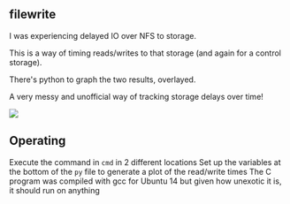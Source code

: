 ## filewrite
I was experiencing delayed IO over NFS to storage.

This is a way of timing reads/writes to that storage (and again for a control storage).

There's python to graph the two results, overlayed.

A very messy and unofficial way of tracking storage delays over time!

<img src="http://bioinformatics.erc.monash.edu/home/steve/plot.png"/>

## Operating
Execute the command in `cmd` in 2 different locations
Set up the variables at the bottom of the `py` file to generate a plot of the read/write times
The C program was compiled with gcc for Ubuntu 14 but given how unexotic it is, it should run on anything
